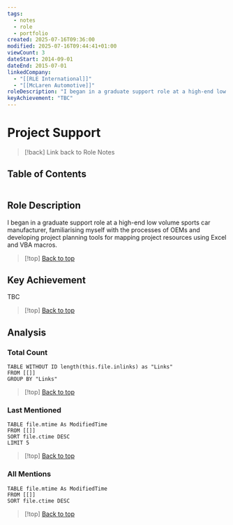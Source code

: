 ```yaml
---
tags:
  - notes
  - role
  - portfolio
created: 2025-07-16T09:36:00
modified: 2025-07-16T09:44:41+01:00
viewCount: 3
dateStart: 2014-09-01
dateEnd: 2015-07-01
linkedCompany:
  - "[[RLE International]]"
  - "[[McLaren Automotive]]"
roleDescription: "I began in a graduate support role at a high-end low volume sports car manufacturer, familiarising myself with the processes of OEMs and developing project planning tools for mapping project resources using <span class=\"theme-link\">Excel</span> and <span class=\"theme-link\">VBA</span> macros."
keyAchievement: "TBC"
---
```


# Project Support

> [!back] Link back to <span class="theme-link">Role Notes</span>

## Table of Contents
```table-of-contents
```

## Role Description

I began in a graduate support role at a high-end low volume sports car manufacturer, familiarising myself with the processes of OEMs and developing project planning tools for mapping project resources using <span class="theme-link">Excel</span> and <span class="theme-link">VBA</span> macros.

>[!top] [Back to top](#Table%20of%20Contents)

## Key Achievement

TBC

>[!top] [Back to top](#Table%20of%20Contents)

## Analysis

### Total Count

```dataview
TABLE WITHOUT ID length(this.file.inlinks) as "Links"
FROM [[]]
GROUP BY "Links"
```

>[!top] [Back to top](#Table%20of%20Contents)

### Last Mentioned

```dataview
TABLE file.mtime As ModifiedTime
FROM [[]]
SORT file.ctime DESC
LIMIT 5
```

>[!top] [Back to top](#Table%20of%20Contents)

### All Mentions

```dataview
TABLE file.mtime As ModifiedTime
FROM [[]]
SORT file.ctime DESC
```

>[!top] [Back to top](#Table%20of%20Contents)
